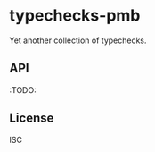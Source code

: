 ﻿
<!--#echo json="package.json" key="name" underline="=" -->
typechecks-pmb
==============
<!--/#echo -->

<!--#echo json="package.json" key="description" -->
Yet another collection of typechecks.
<!--/#echo -->

API
---

:TODO:


<!--#toc stop="scan" -->


License
-------
<!--#echo json="package.json" key=".license" -->
ISC
<!--/#echo -->
